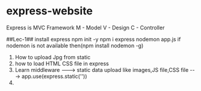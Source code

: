 # express-website
Express is MVC Framework
M - Model
V - Design
C - Controller

##Lec-1##
install express
npm init -y
npm i express
nodemon app.js
if nodemon is not available then(npm install nodemon -g)
1. How to upload Jpg from static 
2. how to load HTML CSS file in express
3. Learn middleware ---> static data upload like images,JS file,CSS file ---> app.use(express.static(''))
4. 
   
